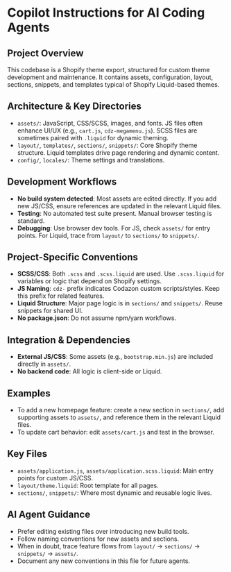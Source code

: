 # Copilot Instructions for AI Coding Agents

## Project Overview
This codebase is a Shopify theme export, structured for custom theme development and maintenance. It contains assets, configuration, layout, sections, snippets, and templates typical of Shopify Liquid-based themes.

## Architecture & Key Directories
- `assets/`: JavaScript, CSS/SCSS, images, and fonts. JS files often enhance UI/UX (e.g., `cart.js`, `cdz-megamenu.js`). SCSS files are sometimes paired with `.liquid` for dynamic theming.
- `layout/`, `templates/`, `sections/`, `snippets/`: Core Shopify theme structure. Liquid templates drive page rendering and dynamic content.
- `config/`, `locales/`: Theme settings and translations.

## Development Workflows
- **No build system detected**: Most assets are edited directly. If you add new JS/CSS, ensure references are updated in the relevant Liquid files.
- **Testing**: No automated test suite present. Manual browser testing is standard.
- **Debugging**: Use browser dev tools. For JS, check `assets/` for entry points. For Liquid, trace from `layout/` to `sections/` to `snippets/`.

## Project-Specific Conventions
- **SCSS/CSS**: Both `.scss` and `.scss.liquid` are used. Use `.scss.liquid` for variables or logic that depend on Shopify settings.
- **JS Naming**: `cdz-` prefix indicates Codazon custom scripts/styles. Keep this prefix for related features.
- **Liquid Structure**: Major page logic is in `sections/` and `snippets/`. Reuse snippets for shared UI.
- **No package.json**: Do not assume npm/yarn workflows.

## Integration & Dependencies
- **External JS/CSS**: Some assets (e.g., `bootstrap.min.js`) are included directly in `assets/`.
- **No backend code**: All logic is client-side or Liquid.

## Examples
- To add a new homepage feature: create a new section in `sections/`, add supporting assets to `assets/`, and reference them in the relevant Liquid files.
- To update cart behavior: edit `assets/cart.js` and test in the browser.

## Key Files
- `assets/application.js`, `assets/application.scss.liquid`: Main entry points for custom JS/CSS.
- `layout/theme.liquid`: Root template for all pages.
- `sections/`, `snippets/`: Where most dynamic and reusable logic lives.

## AI Agent Guidance
- Prefer editing existing files over introducing new build tools.
- Follow naming conventions for new assets and sections.
- When in doubt, trace feature flows from `layout/` → `sections/` → `snippets/` → `assets/`.
- Document any new conventions in this file for future agents.
